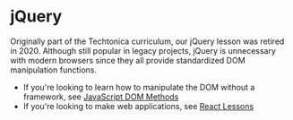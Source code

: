 # jQuery

Originally part of the Techtonica curriculum, our jQuery lesson was retired in 2020. Although still popular in legacy projects, jQuery is unnecessary with modern browsers since they all provide standardized DOM manipulation functions.

- If you're looking to learn how to manipulate the DOM without a framework, see [JavaScript DOM Methods](./js-dom-methods.md)
- If you're looking to make web applications, see [React Lessons](../react-js)
